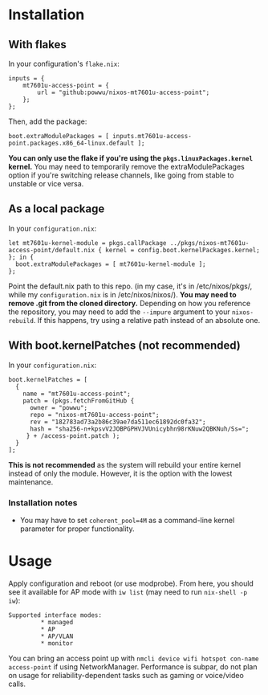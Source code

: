 # Installation
## With flakes
In your configuration's `flake.nix`:
```
inputs = {
    mt7601u-access-point = {
        url = "github:powwu/nixos-mt7601u-access-point";
    };
};
```
Then, add the package:
```
boot.extraModulePackages = [ inputs.mt7601u-access-point.packages.x86_64-linux.default ];
```
**You can only use the flake if you're using the `pkgs.linuxPackages.kernel` kernel.** You may need to temporarily remove the extraModulePackages option if you're switching release channels, like going from stable to unstable or vice versa.

## As a local package
In your `configuration.nix`:
```
let mt7601u-kernel-module = pkgs.callPackage ../pkgs/nixos-mt7601u-access-point/default.nix { kernel = config.boot.kernelPackages.kernel; }; in {
  boot.extraModulePackages = [ mt7601u-kernel-module ];
};
```
Point the default.nix path to this repo. (in my case, it's in /etc/nixos/pkgs/, while my `configuration.nix` is in /etc/nixos/nixos/). **You may need to remove .git from the cloned directory.** Depending on how you reference the repository, you may need to add the `--impure` argument to your `nixos-rebuild`. If this happens, try using a relative path instead of an absolute one.

## With boot.kernelPatches (not recommended)
In your `configuration.nix`:
```
boot.kernelPatches = [
  {
    name = "mt7601u-access-point";
    patch = (pkgs.fetchFromGitHub {
      owner = "powwu";
      repo = "nixos-mt7601u-access-point";
      rev = "182783ad73a2b86c39ae7da511ec61892dc0fa32";
      hash = "sha256-n+kpsvV2JOBPGPHVJVUnicybhn98rKNuw2QBKNuh/Ss=";
     } + /access-point.patch );
  }
];
```
**This is not recommended** as the system will rebuild your entire kernel instead of only the module. However, it is the option with the lowest maintenance.

### Installation notes
- You may have to set `coherent_pool=4M` as a command-line kernel parameter for proper functionality.

# Usage
Apply configuration and reboot (or use modprobe). From here, you should see it available for AP mode with `iw list` (may need to run `nix-shell -p iw`):
```
Supported interface modes:
		 * managed
		 * AP
		 * AP/VLAN
		 * monitor
```
You can bring an access point up with `nmcli device wifi hotspot con-name access-point` if using NetworkManager. Performance is subpar, do not plan on usage for reliability-dependent tasks such as gaming or voice/video calls.
